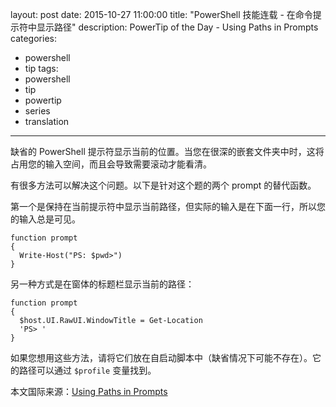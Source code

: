 ﻿layout: post
date: 2015-10-27 11:00:00
title: "PowerShell 技能连载 - 在命令提示符中显示路径"
description: PowerTip of the Day - Using Paths in Prompts
categories:
- powershell
- tip
tags:
- powershell
- tip
- powertip
- series
- translation
---
缺省的 PowerShell 提示符显示当前的位置。当您在很深的嵌套文件夹中时，这将占用您的输入空间，而且会导致需要滚动才能看清。

有很多方法可以解决这个问题。以下是针对这个题的两个 prompt 的替代函数。

第一个是保持在当前提示符中显示当前路径，但实际的输入是在下面一行，所以您的输入总是可见。

    function prompt
    {
      Write-Host("PS: $pwd>")
    }

另一种方式是在窗体的标题栏显示当前的路径：

    function prompt
    {
      $host.UI.RawUI.WindowTitle = Get-Location
      'PS> '
    }

如果您想用这些方法，请将它们放在自启动脚本中（缺省情况下可能不存在）。它的路径可以通过 `$profile` 变量找到。

<!--more-->
本文国际来源：[Using Paths in Prompts](http://powershell.com/cs/blogs/tips/archive/2015/10/27/using-paths-in-prompts.aspx)
